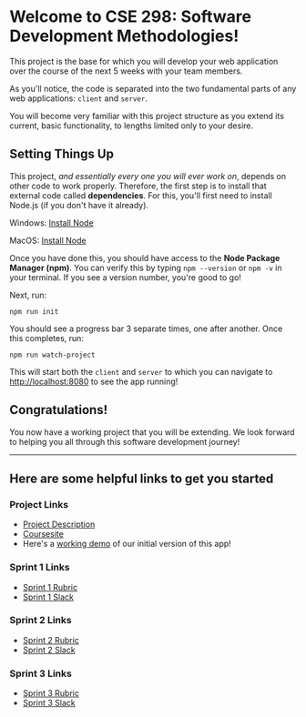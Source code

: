 # Welcome to CSE 298: Software Development Methodologies!

This project is the base for which you will develop your web application over the course of the next 5 weeks with your team members.

As you'll notice, the code is separated into the two fundamental parts of any web applications: `client` and `server`.

You will become very familiar with this project structure as you extend its current, basic functionality, to lengths limited only to your desire.

## Setting Things Up

This project, *and essentially every one you will ever work on*, depends on other code to work properly. Therefore, the first step is to install that external code called **dependencies**. For this, you'll first need to install Node.js (if you don't have it already).

Windows: [Install Node](https://medium.com/javascript-in-plain-english/the-best-way-to-install-node-js-on-a-windows-pc-4481156bf63e)


MacOS: [Install Node](https://nodesource.com/blog/installing-node-js-tutorial-using-nvm-on-mac-os-x-and-ubuntu/)

Once you have done this, you should have access to the **Node Package Manager (npm)**. You can verify this by typing `npm --version` or `npm -v` in your terminal. If you see a version number, you're good to go!

Next, run:
```
npm run init
```

You should see a progress bar 3 separate times, one after another. Once this completes, run:
```
npm run watch-project
```
This will start both the `client` and `server` to which you can navigate to
[http://localhost:8080](http://localhost:8080) to see the app running!

## Congratulations!
You now have a working project that you will be extending. We look forward to helping you all through this software development journey!

---------------------------- 

## Here are some helpful links to get you started

### Project Links
- [Project Description](https://docs.google.com/document/d/1igm6ORVncy5TLJkQsHFqOr72ojPIQ7bRpjF-H4ss0GY/edit?usp=sharing)
- [Coursesite](https://coursesite.lehigh.edu/course/view.php?id=195061)
- Here's a [working demo](https://cse298-test.herokuapp.com) of our initial version of this app!

### Sprint 1 Links
- [Sprint 1 Rubric](https://docs.google.com/document/d/1zVWKnUkdp5YZLm7QTdsexhSakfIsVgAkUdsRtXHgYRc/edit?usp=sharing)
- [Sprint 1 Slack](https://app.slack.com/client/T01HDFMDT0T/C01J352F8U8)

### Sprint 2 Links
- [Sprint 2 Rubric](https://docs.google.com/document/d/1Qi0mLd4HHjZMbRWRkb1ZPnmVwi6DQGEoMSF7_kbbkXw/edit?usp=sharing)
- [Sprint 2 Slack](https://app.slack.com/client/T01HDFMDT0T/C01GYGDP3JT)

### Sprint 3 Links
- [Sprint 3 Rubric](https://docs.google.com/document/d/1tmB0vWYyzrfBP0OmJcrpvNmTSm6az5x_mA3LnijLUjo/edit?usp=sharing)
- [Sprint 3 Slack](https://app.slack.com/client/T01HDFMDT0T/C01GYGE27M5)
